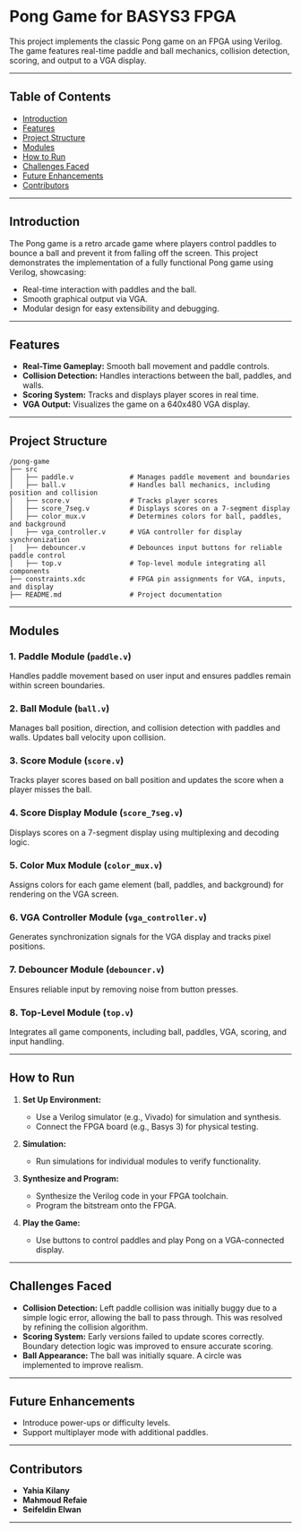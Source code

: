 # Pong Game for BASYS3 FPGA  

This project implements the classic Pong game on an FPGA using Verilog. The game features real-time paddle and ball mechanics, collision detection, scoring, and output to a VGA display.  

---

## Table of Contents  
- [Introduction](#introduction)  
- [Features](#features)  
- [Project Structure](#project-structure)  
- [Modules](#modules)  
- [How to Run](#how-to-run)  
- [Challenges Faced](#challenges-faced)  
- [Future Enhancements](#future-enhancements)  
- [Contributors](#contributors)  

---

## Introduction  

The Pong game is a retro arcade game where players control paddles to bounce a ball and prevent it from falling off the screen. This project demonstrates the implementation of a fully functional Pong game using Verilog, showcasing:  
- Real-time interaction with paddles and the ball.  
- Smooth graphical output via VGA.  
- Modular design for easy extensibility and debugging.  

---

## Features  

- **Real-Time Gameplay:** Smooth ball movement and paddle controls.  
- **Collision Detection:** Handles interactions between the ball, paddles, and walls.  
- **Scoring System:** Tracks and displays player scores in real time.  
- **VGA Output:** Visualizes the game on a 640x480 VGA display.  

---

## Project Structure  

```
/pong-game  
├── src  
│   ├── paddle.v              # Manages paddle movement and boundaries  
│   ├── ball.v                # Handles ball mechanics, including position and collision  
│   ├── score.v               # Tracks player scores  
│   ├── score_7seg.v          # Displays scores on a 7-segment display  
│   ├── color_mux.v           # Determines colors for ball, paddles, and background  
│   ├── vga_controller.v      # VGA controller for display synchronization  
│   ├── debouncer.v           # Debounces input buttons for reliable paddle control  
│   ├── top.v                 # Top-level module integrating all components  
├── constraints.xdc           # FPGA pin assignments for VGA, inputs, and display  
├── README.md                 # Project documentation  
```  

---

## Modules  

### 1. **Paddle Module (`paddle.v`)**  
Handles paddle movement based on user input and ensures paddles remain within screen boundaries.  

### 2. **Ball Module (`ball.v`)**  
Manages ball position, direction, and collision detection with paddles and walls. Updates ball velocity upon collision.  

### 3. **Score Module (`score.v`)**  
Tracks player scores based on ball position and updates the score when a player misses the ball.  

### 4. **Score Display Module (`score_7seg.v`)**  
Displays scores on a 7-segment display using multiplexing and decoding logic.  

### 5. **Color Mux Module (`color_mux.v`)**  
Assigns colors for each game element (ball, paddles, and background) for rendering on the VGA screen.  

### 6. **VGA Controller Module (`vga_controller.v`)**  
Generates synchronization signals for the VGA display and tracks pixel positions.  

### 7. **Debouncer Module (`debouncer.v`)**  
Ensures reliable input by removing noise from button presses.  

### 8. **Top-Level Module (`top.v`)**  
Integrates all game components, including ball, paddles, VGA, scoring, and input handling.  

---

## How to Run  

1. **Set Up Environment:**  
   - Use a Verilog simulator (e.g., Vivado) for simulation and synthesis.  
   - Connect the FPGA board (e.g., Basys 3) for physical testing.  

2. **Simulation:**  
   - Run simulations for individual modules to verify functionality.  

3. **Synthesize and Program:**  
   - Synthesize the Verilog code in your FPGA toolchain.  
   - Program the bitstream onto the FPGA.  

4. **Play the Game:**  
   - Use buttons to control paddles and play Pong on a VGA-connected display.  

---

## Challenges Faced  

- **Collision Detection:** Left paddle collision was initially buggy due to a simple logic error, allowing the ball to pass through. This was resolved by refining the collision algorithm.  
- **Scoring System:** Early versions failed to update scores correctly. Boundary detection logic was improved to ensure accurate scoring.  
- **Ball Appearance:** The ball was initially square. A circle was implemented to improve realism.  

---

## Future Enhancements  

- Introduce power-ups or difficulty levels.  
- Support multiplayer mode with additional paddles.  

---

## Contributors  

- **Yahia Kilany**  
- **Mahmoud Refaie**  
- **Seifeldin Elwan**  

---

